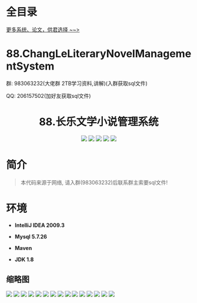 # 全目录

[更多系统、论文，供君选择 ~~>](https://www.yuque.com/wisebit/blog)

# 88.ChangLeLiteraryNovelManagementSystem

<p>群: 983063232(大佬群 2TB学习资料,讲解)(入群获取sql文件)</p>
<p>QQ: 206157502(加好友获取sql文件)</p>

<p><h1 align="center">88.长乐文学小说管理系统</h1></p>

<p align="center">
	<img src="https://img.shields.io/badge/jdk-1.8-orange.svg"/>
    <img src="https://img.shields.io/badge/spring-5.x-lightgrey.svg"/>
    <img src="https://img.shields.io/badge/springmvc-3.x-blue.svg"/>
    <img src="https://img.shields.io/badge/mybatis-3.x-blue.svg"/>
    <img src="https://img.shields.io/badge/springboot-3.x-blue.svg"/>
</p>

# 简介

> 本代码来源于网络, 请入群(983063232)后联系群主索要sql文件!

# 环境

- <b>IntelliJ IDEA 2009.3</b>

- <b>Mysql 5.7.26</b>

- <b>Maven</b>

- <b>JDK 1.8</b>


## 缩略图

![](https://bitwise.oss-cn-heyuan.aliyuncs.com/2024/9/10/b60c9a1a-444d-4a47-bff5-018eff651ce5.png)
![](https://bitwise.oss-cn-heyuan.aliyuncs.com/2024/9/10/8d4ef060-7b2c-424d-927f-5b4e136d343b.png)
![](https://bitwise.oss-cn-heyuan.aliyuncs.com/2024/9/10/3f533a8a-b5c2-4e38-9686-c6a92192daca.png)
![](https://bitwise.oss-cn-heyuan.aliyuncs.com/2024/9/10/61f30ac2-3265-4132-83bf-a27d02c73743.png)
![](https://bitwise.oss-cn-heyuan.aliyuncs.com/2024/9/10/a50c4399-89d5-49f6-9f73-6841cb586a21.png)
![](https://bitwise.oss-cn-heyuan.aliyuncs.com/2024/9/10/152e611e-f2b3-4a8b-bc22-4ff581f74577.png)
![](https://bitwise.oss-cn-heyuan.aliyuncs.com/2024/9/10/ef334b06-b083-4ee0-97b5-1ac344f38dde.png)
![](https://bitwise.oss-cn-heyuan.aliyuncs.com/2024/9/10/9ec42069-a815-4586-a746-18e7aacc4507.png)
![](https://bitwise.oss-cn-heyuan.aliyuncs.com/2024/9/10/de06ea8d-6e58-4b08-954b-daf1d8a36c10.png)
![](https://bitwise.oss-cn-heyuan.aliyuncs.com/2024/9/10/42efb0ea-c4ac-4614-878c-ffe8e3a063ce.png)
![](https://bitwise.oss-cn-heyuan.aliyuncs.com/2024/9/10/046714da-e247-41ab-bcc8-9a4d93a9686a.png)
![](https://bitwise.oss-cn-heyuan.aliyuncs.com/2024/9/10/1bf2fb49-e8be-4b94-99e7-c349a7dadc06.png)
![](https://bitwise.oss-cn-heyuan.aliyuncs.com/2024/9/10/ac995723-4dcd-40c8-a091-58f5854b7434.png)
![](https://bitwise.oss-cn-heyuan.aliyuncs.com/2024/9/10/08c6e9fa-dac0-46ed-b2b4-f5b850f6c6bc.png)
![](https://bitwise.oss-cn-heyuan.aliyuncs.com/2024/9/10/f29ec9ea-0b7f-40ee-96c2-beb71e3e801c.png)


